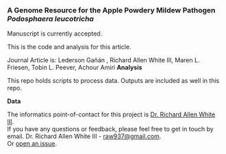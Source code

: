 ### A Genome Resource for the Apple Powdery Mildew Pathogen *Podosphaera leucotricha*

Manuscript is currently accepted.

This is the code and analysis for this article. 

Journal Article is: Lederson Gañán , Richard Allen White III, Maren L. Friesen, Tobin L. Peever, Achour Amiri
**Analysis**

This repo holds scripts to process data. Outputs are included as well in this repo. 

**Data**

The informatics point-of-contact for this project is [Dr. Richard Allen White III](https://github.com/raw937).<br />
If you have any questions or feedback, please feel free to get in touch by email. 
Dr. Richard Allen White III - raw937@gmail.com.  <br />
Or [open an issue](https://github.com/raw937/pleucotricha_mildew/issues).
